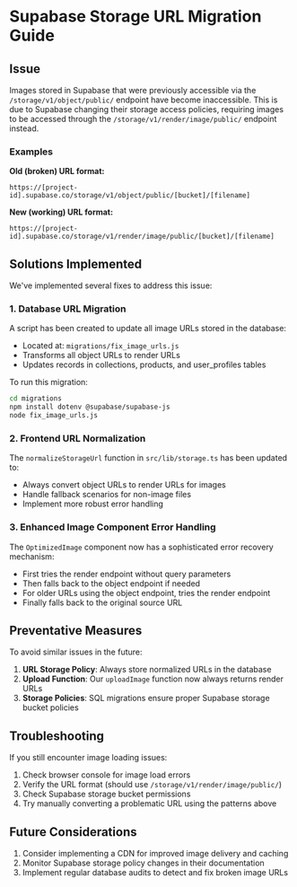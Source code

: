 # Supabase Storage URL Migration Guide

## Issue

Images stored in Supabase that were previously accessible via the `/storage/v1/object/public/` endpoint have become inaccessible. This is due to Supabase changing their storage access policies, requiring images to be accessed through the `/storage/v1/render/image/public/` endpoint instead.

### Examples

**Old (broken) URL format:**
```
https://[project-id].supabase.co/storage/v1/object/public/[bucket]/[filename]
```

**New (working) URL format:**
```
https://[project-id].supabase.co/storage/v1/render/image/public/[bucket]/[filename]
```

## Solutions Implemented

We've implemented several fixes to address this issue:

### 1. Database URL Migration

A script has been created to update all image URLs stored in the database:
- Located at: `migrations/fix_image_urls.js`
- Transforms all object URLs to render URLs
- Updates records in collections, products, and user_profiles tables

To run this migration:
```bash
cd migrations
npm install dotenv @supabase/supabase-js
node fix_image_urls.js
```

### 2. Frontend URL Normalization

The `normalizeStorageUrl` function in `src/lib/storage.ts` has been updated to:
- Always convert object URLs to render URLs for images
- Handle fallback scenarios for non-image files
- Implement more robust error handling

### 3. Enhanced Image Component Error Handling

The `OptimizedImage` component now has a sophisticated error recovery mechanism:
- First tries the render endpoint without query parameters
- Then falls back to the object endpoint if needed
- For older URLs using the object endpoint, tries the render endpoint
- Finally falls back to the original source URL

## Preventative Measures

To avoid similar issues in the future:

1. **URL Storage Policy**: Always store normalized URLs in the database
2. **Upload Function**: Our `uploadImage` function now always returns render URLs
3. **Storage Policies**: SQL migrations ensure proper Supabase storage bucket policies

## Troubleshooting

If you still encounter image loading issues:

1. Check browser console for image load errors
2. Verify the URL format (should use `/storage/v1/render/image/public/`)
3. Check Supabase storage bucket permissions
4. Try manually converting a problematic URL using the patterns above

## Future Considerations

1. Consider implementing a CDN for improved image delivery and caching
2. Monitor Supabase storage policy changes in their documentation
3. Implement regular database audits to detect and fix broken image URLs 